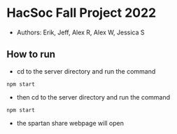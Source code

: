 # HacSoc Fall Project 2022
* Authors: Erik, Jeff, Alex R, Alex W, Jessica S

## How to run
* cd to the server directory and run the command 
```
npm start
```
* then cd to the server directory and run the command
```
npm start
```
* the spartan share webpage will open

